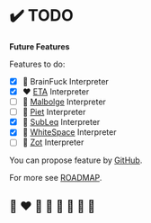 # ✔️  TODO

**Future Features**

Features to do:
* [x] 🌈 BrainFuck Interpreter
* [x] ❤️ [ETA](http://www.miketaylor.org.uk/tech/eta/doc/) Interpreter
* [ ] 💛 [Malbolge](https://lutter.cc/malbolge/) Interpreter
* [ ] 💚 [Piet](https://www.dangermouse.net/esoteric/piet.html) Interpreter
* [x] 💙 [SubLeq](http://mazonka.com/subleq/) Interpreter
* [x] 🤍 [WhiteSpace](https://helvm.github.io/wspace/tutorial.html) Interpreter
* [ ] 🦄 [Zot](https://github.com/helvm/zot_haskell) Interpreter

You can propose feature by [GitHub](https://github.com/helvm/helma/issues).

For more see [ROADMAP](ROADMAP.md).

## 🌈 ❤️ 💛 💚 💙 🤍 🖤 🦄
